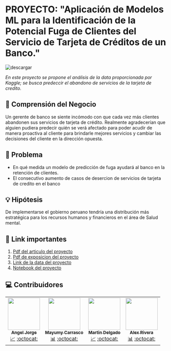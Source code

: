 # PROYECTO: "Aplicación de Modelos ML para la Identificación de la Potencial Fuga de Clientes del Servicio de Tarjeta de Créditos de un Banco."

<img src="https://i.ibb.co/4dbF13x/descargar.jpg" alt="descargar" border="0">

_En este proyecto se propone el análisis de la data proporcionada por Kaggle; se busca predeccir el abandono de servicios de la tarjeta de credito._

## 🔎 Comprensión del Negocio 

Un gerente de banco se siente incómodo con que cada vez más clientes abandonen sus servicios de tarjeta de crédito. Realmente agradecerían que alguien pudiera predecir quién se verá afectado para poder acudir de manera proactiva al cliente para brindarle mejores servicios y cambiar las decisiones del cliente en la dirección opuesta.

## 🧠 Problema

- En qué medida un modelo de predicción de fuga ayudará al banco en la retención de clientes.
- El consecutivo aumento de casos de desercion de servicios de tarjeta de credito en el banco

## 💡 Hipótesis  
De implementarse el gobierno peruano tendría una distribución más estratégica para los recursos humanos y financieros en el área de Salud mental.

## 🔗 Link importantes 
1. [Pdf del articulo del proyecto](https://github.com/MayumyCH/credit_card_project_pyhton/blob/main/proyecto_articulo.pdf)
2. [Pdf de exposicion del proyecto](https://github.com/MayumyCH/credit_card_project_pyhton/blob/main/proyecto_exposicion_ppt.pdf)
3. [Link de la data del proyecto](https://www.kaggle.com/sakshigoyal7/credit-card-customers?select=BankChurners.csv)
4. [Notebook del proyecto](https://github.com/MayumyCH/credit_card_project_pyhton/blob/main/proyecto_notebook.ipynb)


## 💻 Contribuidores 

<table>
  <tr>
    <td align="center">
        <a href="https://www.linkedin.com/in/angel-jorge-salazar-7b3bb614b/">
            <img src="https://media-exp1.licdn.com/dms/image/C4E03AQFAKyY-otOvfw/profile-displayphoto-shrink_200_200/0/1556694909105?e=1618444800&v=beta&t=atX0ftmFfrrspYwBsRRm3VKdsjSKtrhjqgO93kwxg9g" width="100px;" alt="" target="_blank"/>
            <br /><sub><b>Angel Jorge</b></sub>
        </a>
        <br />
        <a href="#analisis" title="Analisis">📈</a> 
        <a href="https://github.com/ANGELJSS" target="_blank" title="Github">:octocat:</a>
    </td>
    <td align="center">
        <a href="https://www.linkedin.com/in/heydy-mayumy-carrasco-huaccha-3876bb137/">
            <img src="https://media-exp1.licdn.com/dms/image/C5603AQEVigsrEVOAhA/profile-displayphoto-shrink_800_800/0/1522775622504?e=1618444800&v=beta&t=rQYxGMVl2IUKk-PJVJLmYpyYE60Eo8lUglRhKTpnnKc" target="_blank" width="100px;" alt=""/>
            <br /><sub><b>Mayumy Carrasco</b> </sub>
        </a>
        <br />
        <a href="#analisis" title="Analisis">📊</a> 
        <a href="https://github.com/MayumyCH" title="Github">:octocat:</a>
    </td>
    <td align="center">
        <a href="https://www.linkedin.com/in/martindelhu13/">
            <img src="https://media-exp1.licdn.com/dms/image/C4E03AQFftZEkmTtNOA/profile-displayphoto-shrink_200_200/0/1576931688043?e=1618444800&v=beta&t=RaAE4cTO_YwdEepyYS_8J3kuB6DdtPffeywFonNTls8" target="_blank" width="100px;" alt=""/>
            <br /><sub><b>Martin Delgado </b> </sub>
        </a>
        <br />
        <a href="#analisis" title="Analisis">📈</a> 
        <a href="https://github.com/MartinAdolfoDelgadoHuayhua" target="_blank" title="Github">:octocat:</a>
    </td>
    <td align="center">
        <a href="https://www.linkedin.com/in/alex-rivera-cruz-95a22592/">
            <img src="https://media-exp1.licdn.com/dms/image/C4D03AQHJdvDwfZtTAA/profile-displayphoto-shrink_200_200/0/1604855562302?e=1618444800&v=beta&t=HwGQBrnolg_b51zV8xW7ALuaCMgrtqhuAve3CZ27YcI" target="_blank" width="100px;" alt=""/>
            <br /><sub><b>Alex Rivera</b> </sub>
        </a>
        <br />
        <a href="#analisis" title="Analisis">📊</a> 
        <a href="https://github.com/alexriveracruz4" target="_blank" title="Github">:octocat:</a>
    </td>
  </tr>
</table>
